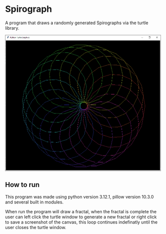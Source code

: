 # Spirograph

 A program that draws a randomly generated Spirographs via the turtle library.

![Spirograph](/Screenshots/001.png)

## How to run

This program was made using python version 3.12.1, pillow version 10.3.0 and several built in modules.

When run the program will draw a fractal, when the fractal is complete the user can left click the turtle window to generate a new fractal or right click to save a screenshot of the canvas, this loop continues indefinatly until the user closes the turtle window.
